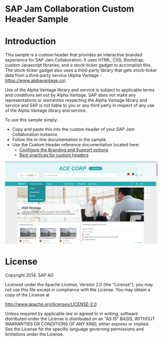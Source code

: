# SAP Jam Collaboration Custom Header Sample

# Introduction
This sample is a custom header that provides an interactive branded experience for SAP Jam Collaboration. It uses HTML, CSS, Bootstrap, custom Javascript libraries, and a stock-ticker gadget to accomplish this. The stock-ticker gadget also uses a third-party library that gets stock-ticker data from a third-party service (Alpha Vantage - https://www.alphavantage.co).

Use of the Alpha Vantage library and service is subject to applicable terms and conditions set out by Alpha Vantage. SAP does not make any representations or warranties respecting the Alpha Vantage library and service and SAP is not liable to you or any third party in respect of any use of the Alpha Vantage library and service.

To use this sample simply:
* Copy and paste this into the custom header of your SAP Jam Collaboration instance.
* Follow the in-line documentation in the sample.
* Use the Custom Header reference documentation located here:
  * [Configure the Branding and Support options](https://help.sap.com/viewer/u_admin_help/b1cf4e797d4a1014ba05827eb0e91070.html)
  * [Best practices for custom headers](https://help.sap.com/viewer/u_admin_help/4099c60a71684aa18124604a1a4fe3a6.html)

![alt text](custom_header_sample_screenshot.png "Custom Header Sample Screenshot")


# License
Copyright 2014, SAP AG

Licensed under the Apache License, Version 2.0 (the "License");
you may not use this file except in compliance with the License.
You may obtain a copy of the License at

   http://www.apache.org/licenses/LICENSE-2.0

Unless required by applicable law or agreed to in writing, software
distributed under the License is distributed on an "AS IS" BASIS,
WITHOUT WARRANTIES OR CONDITIONS OF ANY KIND, either express or implied.
See the License for the specific language governing permissions and
limitations under the License.


